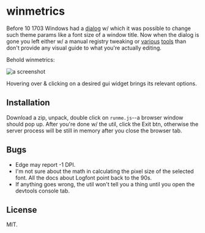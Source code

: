# winmetrics

Before 10 1703 Windows had a [dialog][] w/ which it was possible to
change such theme params like a font size of a window title. Now when
the dialog is gone you left either w/ a manual registry tweaking or
[various][] [tools][] than don't provide any visual guide to what
you're actually editing.

[dialog]: https://ultraimg.com/images/2018/07/06/O2dX.png
[various]: https://www.wintools.info/index.php/advanced-system-font-changer
[tools]: https://winaero.com/

Behold winmetrics:

![a screenshot](https://ultraimg.com/images/2018/07/06/O2kf.png)

Hovering over & clicking on a desired gui widget brings its relevant
options.

## Installation

Download a zip, unpack, double click on `runme.js`--a browser window
should pop up. After you're done w/ the util, click the Exit btn,
otherwise the server process will be still in memory after you close
the browser tab.

## Bugs

* Edge may report -1 DPI.
* I'm not sure about the math in calculating the pixel size of the
  selected font. All the docs about Logfont point back to the 90s.
* If anything goes wrong, the util won't tell you a thing until you
  open the devtools console tab.

## License

MIT.
